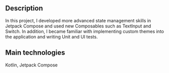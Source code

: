 ## Description

In this project, I developed more advanced state management skills in Jetpack Compose and used new Composables such as TextInput and Switch. In addition, I became familiar with implementing custom themes into the application and writing Unit and UI tests.

## Main technologies

Kotlin, Jetpack Compose
